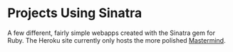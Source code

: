 # Projects Using Sinatra

A few different, fairly simple webapps created with the Sinatra gem for Ruby. The Heroku site currently only hosts the more polished [Mastermind](https://git.heroku.com/lit-everglades-35940.git).

